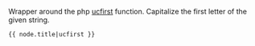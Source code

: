 Wrapper around the php [ucfirst](http://php.net/manual/en/function.ucfirst.php) function.
Capitalize the first letter of the given string.

``
 {{ node.title|ucfirst }}
``

